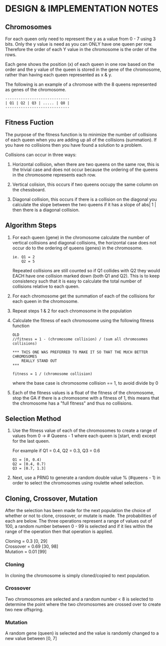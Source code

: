DESIGN & IMPLEMENTATION NOTES
=============================


Chromosomes
--------------

For each queen only need to represent the y as a value from 0 - 7 using 3 bits.
Only the y value is need as you can ONLY have one queen per row. Therefore the
order of each Y value in the chromosome is the order of the rows.

Each gene shows the position (x) of each queen in one row based on the order and
the y value of the queen is stored in the gene of the chromosome, rather than having 
each queen represented as x & y.

The following is an example of a chromose with the 8 queens represented as genes
of the chromosome.


    -----------------------------
    | Q1 | Q2 | Q3 | ..... | Q8 |
    -----------------------------




Fitness Fuction
----------------

The purpose of the fitness function is to minimize the number of collisions of
each queen when you are adding up all of the collisions (summation). If you 
have no collisions then you have found a solution to a problem.

Collisions can occur in three ways:

1.  Horizontal collision, when there are two queens on the same row, this is the
    trivial case and does not occur because the ordering of the queens in the 
    chromosome represents each row.

2.  Vertical colision, this occurs if two queens occupy the same column on the
    chessboard.

3.  Diagonal collision, this occurs if there is a collision on the diagonal you
    calculate the slope between the two queens if it has a slope of abs| 1 | then 
    there is a diagonal collision.


## Algorithm Steps

1.  For each queen (gene) in the chromosome calculate the number of vertical
    collisions and diagonal collisions, the horizontal case does not occur do
    to the ordering of queens (genes) in the chromosome.

        ie. Q1 = 2
            Q2 = 5

    Repeated collisions are still counted so if Q1 collides with Q2 they would EACH
    have one collision marked down (both Q1 and Q2). This is to keep consistency
    such that it is easy to calculate the total number of collisions relative to
    each queen.

2.  For each chromosome get the summation of each of the collisions for each queen
    in the chromosome.

3.  Repeat steps 1 & 2 for each chromosome in the population

4.  Calculate the fitness of each chromosome using the following fitness function

        OLD
        //fitness = 1 - (chromosome collision) / (sum all chromosomes collisions)
    
        *** THIS ONE WAS PREFERRED TO MAKE IT SO THAT THE MUCH BETTER CHROMOSOMES
            REALLY STAND OUT
        ***
    
        fitness = 1 / (chromosome collision)

    where the base case is chromosome collision == 1, to avoid divide by 0


5.  Each of the fitness values is a float of the fitness of the chromosome, stop
    the GA if there is a chromosome with a fitness of 1, this means that the
    chromosome has a "full fitness" and thus no collisions.



Selection Method
------------------

1.  Use the fitness value of each of the chromosomes to create a range of values
    from 0 -> # Queens - 1 where each queen is [start, end) except for the last
    queen.

    For example if Q1 = 0.4, Q2 = 0.3, Q3 = 0.6

        Q1 = [0, 0.4)  
        Q2 = [0.4, 0.7)  
        Q3 = [0.7, 1.3]

2.  Next, use a PRNG to generate a random double value % (#queens - 1) in order
    to select the chromosomes using roulette wheel selection.




Cloning, Crossover, Mutation
-----------------------------

After the selection has been made for the next population the choice of whether
or not to clone, crossover, or mutate is made. The probabilities of each are 
below. The three operations represent a range of values out of 100, a random number
between 0 - 99 is selected and if it lies within the range of the operation then
that operation is applied.

Cloning = 0.3     [0, 29]  
Crossover = 0.69  [30, 98]  
Mutation = 0.01   [99]  


### Cloning

In cloning the chromosome is simply cloned/copied to next population.


### Crossover

Two chromosomes are selected and a random number < 8 is selected to determine
the point where the two chromosomes are crossed over to create two new offspring.


### Mutation

A random gene (queen) is selected and the value is randomly changed to a new
value between [0, 7]


